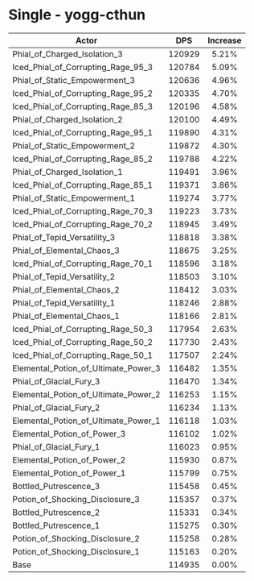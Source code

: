 # Single - yogg-cthun
| Actor | DPS | Increase |
|---|:---:|:---:|
|Phial_of_Charged_Isolation_3|120929|5.21%|
|Iced_Phial_of_Corrupting_Rage_95_3|120784|5.09%|
|Phial_of_Static_Empowerment_3|120636|4.96%|
|Iced_Phial_of_Corrupting_Rage_95_2|120335|4.70%|
|Iced_Phial_of_Corrupting_Rage_85_3|120196|4.58%|
|Phial_of_Charged_Isolation_2|120100|4.49%|
|Iced_Phial_of_Corrupting_Rage_95_1|119890|4.31%|
|Phial_of_Static_Empowerment_2|119872|4.30%|
|Iced_Phial_of_Corrupting_Rage_85_2|119788|4.22%|
|Phial_of_Charged_Isolation_1|119491|3.96%|
|Iced_Phial_of_Corrupting_Rage_85_1|119371|3.86%|
|Phial_of_Static_Empowerment_1|119274|3.77%|
|Iced_Phial_of_Corrupting_Rage_70_3|119223|3.73%|
|Iced_Phial_of_Corrupting_Rage_70_2|118945|3.49%|
|Phial_of_Tepid_Versatility_3|118818|3.38%|
|Phial_of_Elemental_Chaos_3|118675|3.25%|
|Iced_Phial_of_Corrupting_Rage_70_1|118596|3.18%|
|Phial_of_Tepid_Versatility_2|118503|3.10%|
|Phial_of_Elemental_Chaos_2|118412|3.03%|
|Phial_of_Tepid_Versatility_1|118246|2.88%|
|Phial_of_Elemental_Chaos_1|118166|2.81%|
|Iced_Phial_of_Corrupting_Rage_50_3|117954|2.63%|
|Iced_Phial_of_Corrupting_Rage_50_2|117730|2.43%|
|Iced_Phial_of_Corrupting_Rage_50_1|117507|2.24%|
|Elemental_Potion_of_Ultimate_Power_3|116482|1.35%|
|Phial_of_Glacial_Fury_3|116470|1.34%|
|Elemental_Potion_of_Ultimate_Power_2|116253|1.15%|
|Phial_of_Glacial_Fury_2|116234|1.13%|
|Elemental_Potion_of_Ultimate_Power_1|116118|1.03%|
|Elemental_Potion_of_Power_3|116102|1.02%|
|Phial_of_Glacial_Fury_1|116023|0.95%|
|Elemental_Potion_of_Power_2|115930|0.87%|
|Elemental_Potion_of_Power_1|115799|0.75%|
|Bottled_Putrescence_3|115458|0.45%|
|Potion_of_Shocking_Disclosure_3|115357|0.37%|
|Bottled_Putrescence_2|115331|0.34%|
|Bottled_Putrescence_1|115275|0.30%|
|Potion_of_Shocking_Disclosure_2|115258|0.28%|
|Potion_of_Shocking_Disclosure_1|115163|0.20%|
|Base|114935|0.00%|

